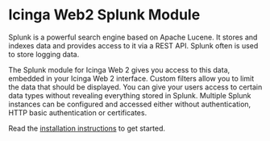 #  Icinga Web2 Splunk Module

Splunk is a powerful search engine based on Apache Lucene. It stores and indexes data and provides access to it
via a REST API. Splunk often is used to store logging data.

The Splunk module for Icinga Web 2 gives you access to this data, embedded in your Icinga Web 2 interface.
Custom filters allow you to limit the data that should be displayed. You can give your users access to 
certain data types without revealing everything stored in Splunk. Multiple Splunk instances can be
configured and accessed either without authentication, HTTP basic authentication or certificates.

Read the [installation instructions](02-Installation.md) to get started.
